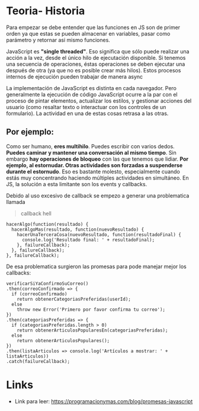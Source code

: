 # Teoria- Historia 


Para empezar se debe entender que las funciones en JS son de primer orden ya que estas  se pueden almacenar en variables, pasar como parámetro y retornar asi mismo funciones.

JavaScript es **"single threaded"**. Eso significa que sólo puede realizar una acción a la vez, desde el único hilo de ejecutación disponible.
Si tenemos una secuencia de operaciones, éstas operaciones se deben ejecutar una después de otra (ya que no es posible crear más hilos).
Estos procesos internos de ejecución pueden trabajar de manera async

La implementación de JavaScript es distinta en cada navegador. Pero generalmente la ejecución de código JavaScript ocurre a la par con el proceso de pintar elementos, actualizar los estilos, y gestionar acciones del usuario (como resaltar texto o interactuar con los controles de un formulario). La actividad en una de estas cosas retrasa a las otras.

## Por ejemplo:

Como ser humano, **eres multihilo**. Puedes escribir con varios dedos. **Puedes caminar y mantener una conversación al mismo tiempo**.
Sin embargo **hay operaciones de bloqueo** con las que tenemos que lidiar. **Por ejemplo, al estornudar.
Otras actividades son forzadas a suspenderse durante el estornudo**.
Eso es bastante molesto, especialmente cuando estás muy concentrando haciendo múltiples actividades en simultáneo.
En JS, la solución a esta limitante son los events y callbacks.


Debido al uso excesivo de callback se empezo a generar una problematica llamada 
> callback hell

```
hacerAlgo(function(resultado) {
  hacerAlgoMas(resultado, function(nuevoResultado) {
    hacerUnaTerceraCosa(nuevoResultado, function(resultadoFinal) {
      console.log('Resultado final: ' + resultadoFinal);
    }, failureCallback);
  }, failureCallback);
}, failureCallback);
```


De esa problematica surgieron las promesas para pode manejar mejor los callbacks:


```
verificarSiYaConfirmoSuCorreo()
.then(correoConfirmado => {
  if (correoConfirmado)
    return obtenerCategoriasPreferidas(userId);
  else
    throw new Error('Primero por favor confirma tu correo');
})
.then(categoriasPreferidas => {
  if (categoriasPreferidas.length > 0)    
    return obtenerArticulosPopularesEn(categoriasPreferidas);
  else
    return obtenerArticulosPopulares();
})
.then(listaArticulos => console.log('Artículos a mostrar: ' + listaArticulos))
.catch(failureCallback);
```




# Links

- Link para leer: https://programacionymas.com/blog/promesas-javascript

